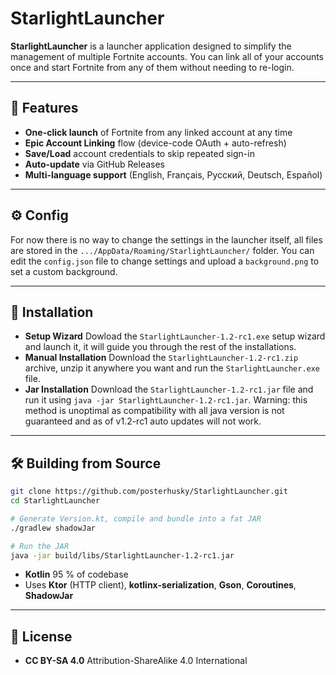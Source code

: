# StarlightLauncher

**StarlightLauncher** is a launcher application designed to simplify the management of multiple Fortnite accounts. You can link all of your accounts once and start Fortnite from any of them without needing to re-login.

---

## 🌟 Features

* **One-click launch** of Fortnite from any linked account at any time
* **Epic Account Linking** flow (device-code OAuth + auto-refresh)
* **Save/Load** account credentials to skip repeated sign-in
* **Auto-update** via GitHub Releases
* **Multi-language support** (English, Français, Русский, Deutsch, Español)

---

## ⚙️ Config
For now there is no way to change the settings in the launcher itself, all files are stored in the `.../AppData/Roaming/StarlightLauncher/` folder. You can edit the `config.json` file to change settings and upload a `background.png` to set a custom background.

---

## 🚀 Installation

* **Setup Wizard** Dowload the `StarlightLauncher-1.2-rc1.exe` setup wizard and launch it, it will guide you through the rest of the installations.
* **Manual Installation** Download the `StarlightLauncher-1.2-rc1.zip` archive, unzip it anywhere you want and run the `StarlightLauncher.exe` file.
* **Jar Installation** Download the `StarlightLauncher-1.2-rc1.jar` file and run it using `java -jar StarlightLauncher-1.2-rc1.jar`. Warning: this method is unoptimal as compatibility with all java version is not guaranteed and as of v1.2-rc1 auto updates will not work.

---

## 🛠️ Building from Source

```bash
git clone https://github.com/posterhusky/StarlightLauncher.git
cd StarlightLauncher

# Generate Version.kt, compile and bundle into a fat JAR
./gradlew shadowJar

# Run the JAR
java -jar build/libs/StarlightLauncher-1.2-rc1.jar
```

* **Kotlin** 95 % of codebase
* Uses **Ktor** (HTTP client), **kotlinx-serialization**, **Gson**, **Coroutines**, **ShadowJar**

---

## 📄 License

* **CC BY-SA 4.0** Attribution-ShareAlike 4.0 International 